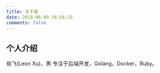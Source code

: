 ```yaml
---
title: 关于我
date: 2018-06-09 16:54:15
comments: false
---
```


## 个人介绍

徐飞(Leon Xu)，男
专注于后端开发，Golang，Docker，Ruby。